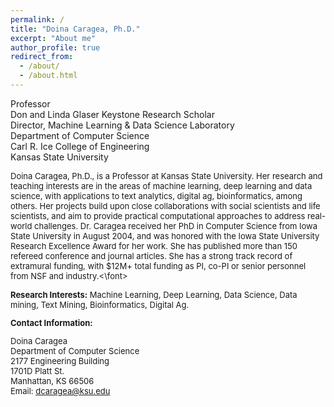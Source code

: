 ```yaml
---
permalink: /
title: "Doina Caragea, Ph.D."
excerpt: "About me"
author_profile: true
redirect_from: 
  - /about/
  - /about.html
---
```


Professor \
Don and Linda Glaser Keystone Research Scholar \
Director, Machine Learning \& Data Science Laboratory \
Department of Computer Science \
Carl R. Ice College of Engineering \
Kansas State University 




<font size = "2"> Doina Caragea, Ph.D., is a Professor at Kansas State University. Her research and teaching interests are in the areas of machine learning, deep learning and data science, with applications to text analytics, digital ag, bioinformatics, among others. Her projects build upon close collaborations with social scientists and life scientists, and aim to provide practical computational approaches to address real-world challenges. Dr. Caragea received her PhD in Computer Science from Iowa State University in August 2004, and was honored with the Iowa State University Research Excellence Award for her work. She has published more than 150 refereed conference and journal articles. She has a strong track record of extramural funding, with $12M+ total funding as PI, co-PI or senior personnel from NSF and industry.<\font>


**Research Interests:** Machine Learning, Deep Learning, Data Science, Data mining, Text Mining,  Bioinformatics, Digital Ag.


**Contact Information:**

Doina Caragea \
Department of Computer Science \
2177 Engineering Building \
1701D Platt St.\
Manhattan, KS 66506\
Email: dcaragea@ksu.edu 

